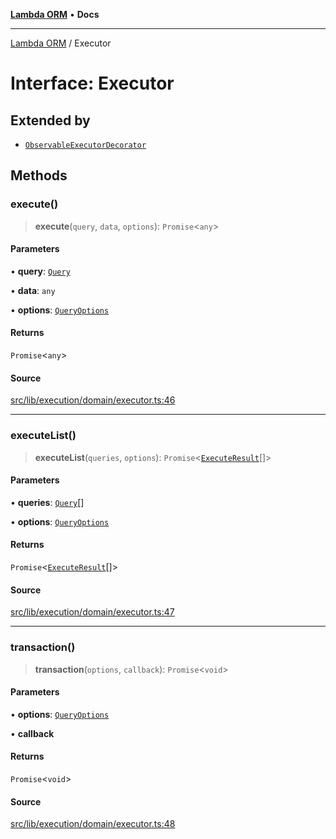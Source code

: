 [**Lambda ORM**](../README.md) • **Docs**

***

[Lambda ORM](../README.md) / Executor

# Interface: Executor

## Extended by

- [`ObservableExecutorDecorator`](ObservableExecutorDecorator.md)

## Methods

### execute()

> **execute**(`query`, `data`, `options`): `Promise`\<`any`\>

#### Parameters

• **query**: [`Query`](../classes/Query.md)

• **data**: `any`

• **options**: [`QueryOptions`](QueryOptions.md)

#### Returns

`Promise`\<`any`\>

#### Source

[src/lib/execution/domain/executor.ts:46](https://github.com/lambda-orm/lambdaorm/blob/d3091fcee159ea28f1f31cae156d6b1e1cec840e/src/lib/execution/domain/executor.ts#L46)

***

### executeList()

> **executeList**(`queries`, `options`): `Promise`\<[`ExecuteResult`](ExecuteResult.md)[]\>

#### Parameters

• **queries**: [`Query`](../classes/Query.md)[]

• **options**: [`QueryOptions`](QueryOptions.md)

#### Returns

`Promise`\<[`ExecuteResult`](ExecuteResult.md)[]\>

#### Source

[src/lib/execution/domain/executor.ts:47](https://github.com/lambda-orm/lambdaorm/blob/d3091fcee159ea28f1f31cae156d6b1e1cec840e/src/lib/execution/domain/executor.ts#L47)

***

### transaction()

> **transaction**(`options`, `callback`): `Promise`\<`void`\>

#### Parameters

• **options**: [`QueryOptions`](QueryOptions.md)

• **callback**

#### Returns

`Promise`\<`void`\>

#### Source

[src/lib/execution/domain/executor.ts:48](https://github.com/lambda-orm/lambdaorm/blob/d3091fcee159ea28f1f31cae156d6b1e1cec840e/src/lib/execution/domain/executor.ts#L48)
